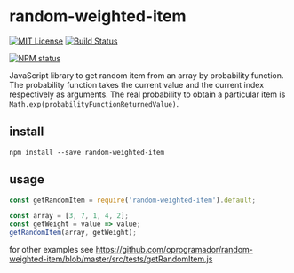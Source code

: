 # random-weighted-item

[![MIT License](https://img.shields.io/badge/license-mit-green.svg?style=flat-square)](https://opensource.org/licenses/MIT)
[![Build Status](https://travis-ci.com/oprogramador/random-weighted-item.svg?branch=master)](https://travis-ci.com/oprogramador/random-weighted-item
)

[![NPM status](https://nodei.co/npm/random-weighted-item.png?downloads=true&stars=true)](https://npmjs.org/package/random-weighted-item
)

JavaScript library to get random item from an array by probability function. The probability function takes the current value and the current index respectively as arguments. The real probability to obtain a particular item is `Math.exp(probabilityFunctionReturnedValue)`.

## install
`npm install --save random-weighted-item`

## usage
```js
const getRandomItem = require('random-weighted-item').default;

const array = [3, 7, 1, 4, 2];
const getWeight = value => value;
getRandomItem(array, getWeight);
```
for other examples see https://github.com/oprogramador/random-weighted-item/blob/master/src/tests/getRandomItem.js
